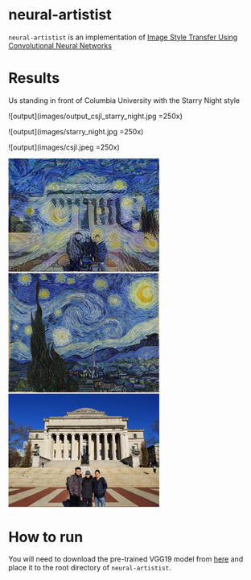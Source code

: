 # neural-artistist

`neural-artistist` is an implementation of [Image Style Transfer Using Convolutional Neural Networks](https://www.cv-foundation.org/openaccess/content_cvpr_2016/papers/Gatys_Image_Style_Transfer_CVPR_2016_paper.pdf)

# Results

Us standing in front of Columbia University with the Starry Night style

![output](images/output_csjl_starry_night.jpg =250x)

![output](images/starry_night.jpg =250x)

![output](images/csjl.jpeg =250x)

<img src="images/output_csjl_starry_night.jpg" alt="drawing" width="300"/>
<img src="images/starry_night.jpg" alt="drawing" width="300"/>
<img src="images/csjl.jpeg" alt="drawing" width="300"/>

# How to run
You will need to download the pre-trained VGG19 model from [here](https://github.com/machrisaa/tensorflow-vgg) and place it to the root directory of `neural-artistist`.
